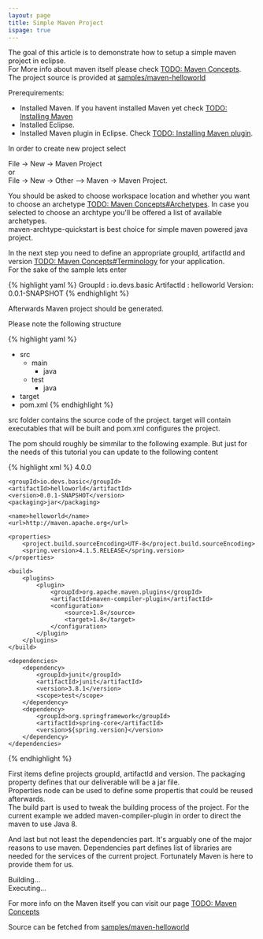 ```yaml
---
layout: page
title: Simple Maven Project
ispage: true
---
```



The goal of this article is to demonstrate how to setup a simple maven project in eclipse.  
For More info about maven itself please check [TODO: Maven Concepts]().  
The project source is provided at [samples/maven-helloworld](https://github.com/devsio/samples/tree/master/helloworld) 

Prerequirements:

* Installed Maven. If you havent installed Maven yet check [TODO: Installing Maven]()
* Installed Eclipse. 
* Installed Maven plugin in Eclipse. Check [TODO: Installing Maven plugin]().

In order to create new project select 

File -> New -> Maven Project   
or  
File -> New -> Other --> Maven -> Maven Project.   

You should be asked to choose workspace location and whether you want to choose an archetype [TODO: Maven Concepts#Archetypes](). 
In case you selected to choose an archtype you'll be offered a list of available archetypes.  
maven-archtype-quickstart is best choice for simple maven powered java project.  

In the next step you need to define an appropriate groupId, artifactId and version [TODO: Maven Concepts#Terminology]() for your application.  
For the sake of the sample lets enter

{% highlight yaml %}
GroupId : io.devs.basic
ArtifactId : helloworld
Version: 0.0.1-SNAPSHOT
{% endhighlight %}

Afterwards Maven project should be generated.  

Please note the following structure  

{% highlight yaml %}
- src
  - main
    - java
  - test
    - java
- target
- pom.xml
{% endhighlight %}

src folder contains the source code of the project. target will contain executables that will be built and pom.xml configures the project.

The pom should roughly be simmilar to the following example. But just for the needs of this tutorial you can update to the following content

{% highlight xml %} 
<project xmlns="http://maven.apache.org/POM/4.0.0" xmlns:xsi="http://www.w3.org/2001/XMLSchema-instance"
	xsi:schemaLocation="http://maven.apache.org/POM/4.0.0 http://maven.apache.org/xsd/maven-4.0.0.xsd">
	<modelVersion>4.0.0</modelVersion>

	<groupId>io.devs.basic</groupId>
	<artifactId>helloworld</artifactId>
	<version>0.0.1-SNAPSHOT</version>
	<packaging>jar</packaging>

	<name>helloworld</name>
	<url>http://maven.apache.org</url>

	<properties>
		<project.build.sourceEncoding>UTF-8</project.build.sourceEncoding>
		<spring.version>4.1.5.RELEASE</spring.version>
	</properties>

	<build>
		<plugins>
			<plugin>
				<groupId>org.apache.maven.plugins</groupId>
				<artifactId>maven-compiler-plugin</artifactId>
				<configuration>
					<source>1.8</source>
					<target>1.8</target>
				</configuration>
			</plugin>
		</plugins>
	</build>

	<dependencies>
		<dependency>
			<groupId>junit</groupId>
			<artifactId>junit</artifactId>
			<version>3.8.1</version>
			<scope>test</scope>
		</dependency>
		<dependency>
			<groupId>org.springframework</groupId>
			<artifactId>spring-core</artifactId>
			<version>${spring.version}</version>
		</dependency>
	</dependencies>
</project>
{% endhighlight %} 


First items define projects groupId, artifactId and version. The packaging property defines that our deliverable will be a jar file.  
Properties node can be used to define some propertis that could be reused afterwards.  
The build part is used to tweak the building process of the project. For the current example we added maven-compiler-plugin in order to direct the maven to use Java 8.  

And last but not least the dependencies part. It's arguably one of the major reasons to use maven. Dependencies part defines list of libraries are needed for the services of the current project. Fortunately Maven is here to provide them for us.  

Building...  
Executing...  


For more info on the Maven itself you can visit our page [TODO: Maven Concepts]()   

Source can be fetched from [samples/maven-helloworld](https://github.com/devsio/samples/tree/master/helloworld)
